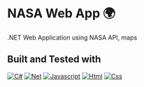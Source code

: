 # NASA Web App 🌍

.NET Web Application using NASA API, maps

## Built and Tested with

[![C#][C#.com]][C#-url]
[![Net][Net.com]][Net-url]
[![Javascript][Javascript.com]][Javascript-url]
[![Html][Html.com]][Html-url]
[![Css][Css.com]][Css-url]

<!-- MARKDOWN LINKS & IMAGES -->
[C#.com]: https://img.shields.io/badge/C%23-239120?style=for-the-badge&logo=c-sharp&logoColor=white
[C#-url]: https://learn.microsoft.com/en-us/dotnet/csharp/
[Net.com]: https://img.shields.io/badge/.NET-5C2D91?style=for-the-badge&logo=.net&logoColor=white
[Net-url]: https://dotnet.microsoft.com/en-us/
[Javascript.com]: https://img.shields.io/badge/JavaScript-F7DF1E?style=for-the-badge&logo=javascript&logoColor=black
[Javascript-url]: https://www.javascript.com/
[Html.com]: https://img.shields.io/badge/HTML5-E34F26?style=for-the-badge&logo=html5&logoColor=white
[Html-url]: https://html.com/
[Css.com]: https://img.shields.io/badge/CSS3-1572B6?style=for-the-badge&logo=css3&logoColor=white
[Css-url]: https://www.w3.org/Style/CSS/Overview.en.html
